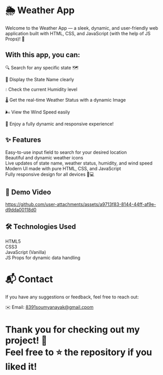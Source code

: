 <h1>🌦️ Weather App</h1>
Welcome to the Weather App — a sleek, dynamic, and user-friendly web application built with HTML, CSS, and JavaScript (with the help of JS Props)! 🚀

<h2>With this app, you can:</h2>

🔍 Search for any specific state 🗺️<br>

📍 Display the State Name clearly<br>

💧 Check the current Humidity level<br>

🌡️ Get the real-time Weather Status with a dynamic Image<br>

🌬️ View the Wind Speed easily<br>

🎯 Enjoy a fully dynamic and responsive experience!

<h2>✨ Features</h2>
Easy-to-use input field to search for your desired location<br>
Beautiful and dynamic weather icons<br>
Live updates of state name, weather status, humidity, and wind speed<br>
Modern UI made with pure HTML, CSS, and JavaScript<br>
Fully responsive design for all devices 📱💻


<h2>🎥 Demo Video</h2>



https://github.com/user-attachments/assets/a9713f83-8144-44ff-af9e-d9dda00118d0



<h2>🛠️ Technologies Used</h2>
HTML5<br>
CSS3<br>
JavaScript (Vanilla)<br>
JS Props for dynamic data handling

<h1>📬 Contact</h1>
If you have any suggestions or feedback, feel free to reach out:

✉️ Email: 8391soumyanayak@gmail.cpom

<h1>Thank you for checking out my project! 🙌<br>
Feel free to ⭐ the repository if you liked it!</h1>
